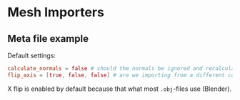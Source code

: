 # Mesh Importers

## Meta file example

Default settings:
```toml
calculate_normals = false # should the normals be ignored and recalculated?
flip_axis = [true, false, false] # are we importing from a different coordinate system?
```

X flip is enabled by default because that what most `.obj`-files use (Blender).
